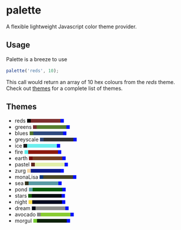 palette
=======

A flexible lightweight Javascript color theme provider.

## Usage

Palette is a breeze to use

```js
palette('reds', 10);
```

This call would return an array of 10 hex colours from the _reds_
theme. Check out [themes](#themes) for a complete list of themes.

## Themes
 - reds 
![alt text](./themes/reds.png "reds")
 - greens 
![alt text](./themes/greens.png "greens")
 - blues 
![alt text](./themes/blues.png "blues")
 - greyscale 
![alt text](./themes/greyscale.png "greyscale")
 - ice 
![alt text](./themes/ice.png "ice")
 - fire 
![alt text](./themes/fire.png "fire")
 - earth 
![alt text](./themes/earth.png "earth")
 - pastel 
![alt text](./themes/pastel.png "pastel")
 - zurg 
![alt text](./themes/zurg.png "zurg")
 - monaLisa 
![alt text](./themes/monaLisa.png "monaLisa")
 - sea 
![alt text](./themes/sea.png "sea")
 - pond 
![alt text](./themes/pond.png "pond")
 - stars 
![alt text](./themes/stars.png "stars")
 - night 
![alt text](./themes/night.png "night")
 - dream 
![alt text](./themes/dream.png "dream")
 - avocado 
![alt text](./themes/avocado.png "avocado")
 - morgul 
![alt text](./themes/morgul.png "morgul")

